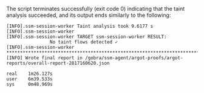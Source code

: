 The script terminates successfully (exit code 0) indicating that the taint analysis succeeded, and its output ends similarly to the following:

```
[INFO].ssm-session-worker Taint analysis took 9.6177 s
[INFO].ssm-session-worker 
[INFO].ssm-session-worker TARGET ssm-session-worker RESULT:
                No taint flows detected ✓
[INFO].ssm-session-worker ********************************************************************************
[INFO] Wrote final report in /gobra/ssm-agent/argot-proofs/argot-reports/overall-report-2817160620.json

real    1m26.127s
user    6m39.533s
sys     0m48.969s
```
